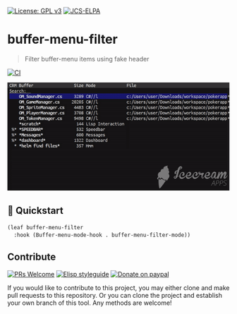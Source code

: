 [![License: GPL v3](https://img.shields.io/badge/License-GPL%20v3-blue.svg)](https://www.gnu.org/licenses/gpl-3.0)
[![JCS-ELPA](https://raw.githubusercontent.com/jcs-emacs/jcs-elpa/master/badges/v/buffer-menu-filter.svg)](https://jcs-emacs.github.io/jcs-elpa/#/buffer-menu-filter)

# buffer-menu-filter
> Filter buffer-menu items using fake header

[![CI](https://github.com/jcs-elpa/buffer-menu-filter/actions/workflows/test.yml/badge.svg)](https://github.com/jcs-elpa/buffer-menu-filter/actions/workflows/test.yml)

![demo](./etc/demo.gif)

## 💾 Quickstart

```el
(leaf buffer-menu-filter
  :hook (Buffer-menu-mode-hook . buffer-menu-filter-mode))
```

## Contribute

[![PRs Welcome](https://img.shields.io/badge/PRs-welcome-brightgreen.svg)](http://makeapullrequest.com)
[![Elisp styleguide](https://img.shields.io/badge/elisp-style%20guide-purple)](https://github.com/bbatsov/emacs-lisp-style-guide)
[![Donate on paypal](https://img.shields.io/badge/paypal-donate-1?logo=paypal&color=blue)](https://www.paypal.me/jcs090218)

If you would like to contribute to this project, you may either
clone and make pull requests to this repository. Or you can
clone the project and establish your own branch of this tool.
Any methods are welcome!
